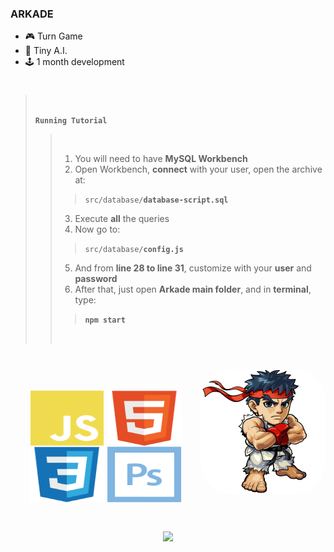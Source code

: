 ### ARKADE
- 🎮 Turn Game
- 🎲 Tiny A.I.
- 🕹️ 1 month development

#

> <br />
>
> **`Running Tutorial`**
>><br />
>>
>> 1. You will need to have **MySQL Workbench**
>> 2. Open Workbench, **connect** with your user, open the archive at:
>>>`src/database/`**`database-script.sql`**
>> 
>> 3. Execute **all** the queries
>> 4. Now go to:
>>>`src/database/`**`config.js`**
>> 5. And from **line 28 to line 31**, customize with your **user** and **password**
>> 6. After that, just open **Arkade main folder**, and in **terminal**, type:
>>>**`npm start`**
>>
>><br />

#

##
<img align="right" alt="Ryu-pic" height="200" style="border-radius:50px;" src="public\assets\readme\ryu.png">
 <br><br>
  
<div align="center" style="display: inline_block;">
  <img align="center" alt="Vitor-JS" height="90" width="120" src="https://raw.githubusercontent.com/devicons/devicon/master/icons/javascript/javascript-plain.svg">  
  <img align="center" alt="Vitor-HTML" height="90" width="120" src="https://raw.githubusercontent.com/devicons/devicon/master/icons/html5/html5-original.svg">
  <img align="center" alt="Vitor-CSS" height="90" width="120" src="https://raw.githubusercontent.com/devicons/devicon/master/icons/css3/css3-original.svg">
  <img align="center" alt="Vitor-PS" height="90" width="120" src="https://raw.githubusercontent.com/devicons/devicon/master/icons/photoshop/photoshop-line.svg">
</div>

##

<br />  
<div align="center"> 
   <a href="https://www.linkedin.com/in/vitor-mendesco/" target="_blank"><img src="https://img.shields.io/badge/-LinkedIn-%230077B5?style=for-the-badge&logo=linkedin&logoColor=white" target="_blank"></a>
</div>
